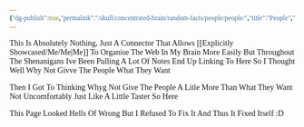 ```yaml
---
{"dg-publish":true,"permalink":"/skull/concentrated-brain/random-facts/people/people/","title":"People","dgShowLocalGraph":true}
---
```


<style id="Force_Custom_Fonts" type="text/css">@font-face{font-style:normal;font-family:"Merriweather";src:local("Merriweather")}@font-face{font-style:bolder;font-family:"Merriweather";src:local("Merriweather")}@font-face{font-style:normal;font-family:"Merriweather";src:local("Merriweather");unicode-range:U+0-FF,U+2E80-9FFF,U+F900-FAFF,U+FE30-FE4F,U+20000-2FA1F}@font-face{font-style:bolder;font-family:"Merriweather";src:local("Merriweather");unicode-range:U+0-FF,U+2E80-9FFF,U+F900-FAFF,U+FE30-FE4F,U+20000-2FA1F}@font-face{font-style:normal;font-family:"Merriweather";src:local("Merriweather");unicode-range:U+0-FF}@font-face{font-style:bolder;font-family:"Merriweather";src:local("Merriweather");unicode-range:U+0-FF}:not(pre):not(code):not(textarea):not(tt):not(kbd):not(samp):not(var){font-family:"Merriweather"!important}pre,code,textarea,tt,kbd,samp,var{font-family:monospace!important}pre *,code *,textarea *,tt *,kbd *,samp *,var *{font-family:monospace!important}</style>

This Is Absolutely Nothing, Just A Connector That Allows [[Explicitly Showcased/Me/Me\|Me]] To Organise The Web In My Brain More Easily But Throughout The Shenanigans Ive Been Pulling A Lot Of Notes End Up Linking To Here So I Thought Well Why Not Givve The People What They Want

Then I Got To Thinking
Whyg Not Give The People A Litle More Than What They Want
Not Uncomfortably Just Like A Little Taster
So Here

This Page Looked Hells Of Wrong But I Refused To Fix It
And Thus It Fixed Itself :D